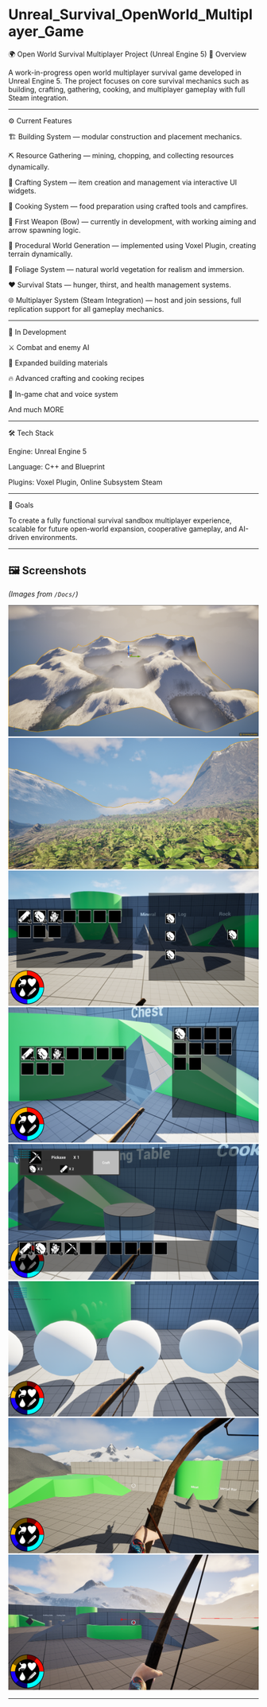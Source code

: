 # Unreal_Survival_OpenWorld_Multiplayer_Game

🌍 Open World Survival Multiplayer Project (Unreal Engine 5)
🧩 Overview

A work-in-progress open world multiplayer survival game developed in Unreal Engine 5.
The project focuses on core survival mechanics such as building, crafting, gathering, cooking, and multiplayer gameplay with full Steam integration.

---

⚙️ Current Features

🏗️ Building System — modular construction and placement mechanics.

⛏️ Resource Gathering — mining, chopping, and collecting resources dynamically.

🔨 Crafting System — item creation and management via interactive UI widgets.

🍖 Cooking System — food preparation using crafted tools and campfires.

🏹 First Weapon (Bow) — currently in development, with working aiming and arrow spawning logic.

🌄 Procedural World Generation — implemented using Voxel Plugin, creating terrain dynamically.

🌿 Foliage System — natural world vegetation for realism and immersion.

❤️ Survival Stats — hunger, thirst, and health management systems.

🌐 Multiplayer System (Steam Integration) — host and join sessions, full replication support for all gameplay mechanics.

---

🚀 In Development

⚔️ Combat and enemy AI

🧱 Expanded building materials

🔥 Advanced crafting and cooking recipes

💬 In-game chat and voice system

And much MORE

---

🛠️ Tech Stack

Engine: Unreal Engine 5

Language: C++ and Blueprint

Plugins: Voxel Plugin, Online Subsystem Steam

---

🎯 Goals

To create a fully functional survival sandbox multiplayer experience, scalable for future open-world expansion, cooperative gameplay, and AI-driven environments.

---


## 🖼️ Screenshots
*(Images from `/Docs/`)*

![screenshot1](Docs/image1.png)
![screenshot2](Docs/image2.png)
![screenshot3](Docs/image3.png)
![screenshot1](Docs/image4.png)
![screenshot2](Docs/image5.png)
![screenshot3](Docs/image6.png)
![screenshot1](Docs/image7.png)
![screenshot2](Docs/image8.png)

---

